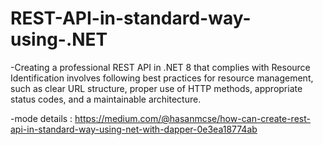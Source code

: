 ﻿# REST-API-in-standard-way-using-.NET
 -Creating a professional REST API in .NET 8 that complies with Resource Identification involves following best practices for resource management, such as clear URL structure, proper use of HTTP methods, appropriate status codes, and a maintainable architecture.
 
-mode details : https://medium.com/@hasanmcse/how-can-create-rest-api-in-standard-way-using-net-with-dapper-0e3ea18774ab
